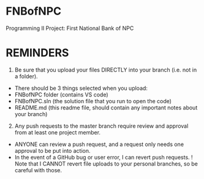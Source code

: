 # FNBofNPC
Programming II Project: First National Bank of NPC

# REMINDERS
1. Be sure that you upload your files DIRECTLY into your branch (i.e. not in a folder).
  - There should be 3 things selected when you upload:
  - FNBofNPC folder (contains VS code)
  - FNBofNPC.sln (the solution file that you run to open the code)
  - README.md (this readme file, should contain any important notes about your branch)
  
2. Any push requests to the master branch require review and approval from at least one project member.
  - ANYONE can review a push request, and a request only needs one approval to be put into action.
  - In the event of a GitHub bug or user error, I can revert push requests.
      ! Note that I CANNOT revert file uploads to your personal branches, so be careful with those.
